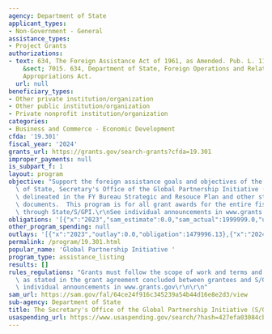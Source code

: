 ```yaml
---
agency: Department of State
applicant_types:
- Non-Government - General
assistance_types:
- Project Grants
authorizations:
- text: 634, The Foreign Assistance Act of 1961, as Amended. Pub. L. 111-161.  U.S.C.
    &sect; 7015. 634, Department of State, Foreign Operations and Related Programs
    Appropriations Act.
  url: null
beneficiary_types:
- Other private institution/organization
- Other public institution/organization
- Private nonprofit institution/organization
categories:
- Business and Commerce - Economic Development
cfda: '19.301'
fiscal_year: '2024'
grants_url: https://grants.gov/search-grants?cfda=19.301
improper_payments: null
is_subpart_f: 1
layout: program
objective: "Support the foreign assistance goals and objectives of the Department\
  \ of State, Secretary's Office of the Global Partnership Initiative (S/GPI), as\
  \ delineated in the FY Bureau Strategic and Resouce Plan and other strategic planning\
  \ documents.  This program is for all grant awards for the entire fiscal year funded\
  \ through State/S/GPI.\r\nSee individual announcements in www.grants.gov\r\n\r\n"
obligations: '[{"x":"2023","sam_estimate":0.0,"sam_actual":1999999.0,"usa_spending_actual":2679996.13},{"x":"2024","sam_estimate":0.0,"sam_actual":0.0,"usa_spending_actual":2192643.08},{"x":"2025","sam_estimate":0.0,"sam_actual":0.0,"usa_spending_actual":-71730.15}]'
other_program_spending: null
outlays: '[{"x":"2023","outlay":0.0,"obligation":1479996.13},{"x":"2024","outlay":0.0,"obligation":2245946.57},{"x":"2025","outlay":0.0,"obligation":0.0}]'
permalink: /program/19.301.html
popular_name: 'Global Partnership Initiative '
program_type: assistance_listing
results: []
rules_regulations: "Grants must follow the scope of work and terms and conditions\
  \ as stated in the grant agreement concluded between grantees and S/GPI.\r\nSee\
  \ individual announcements in www.grants.gov\r\n\r\n"
sam_url: https://sam.gov/fal/64ce24f916c345239a54b44d16e8e2d3/view
sub-agency: Department of State
title: The Secretary's Office of the Global Partnership Initiative (S/GPI) Grant Programs
usaspending_url: https://www.usaspending.gov/search/?hash=427efa03084cb5b247eb8ef9f736fea1
---
```


